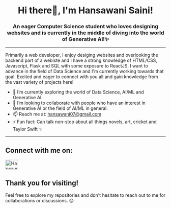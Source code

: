 <h1 align="center">Hi there👋, I'm Hansawani Saini!</h1>
<h3 align="center">An eager Computer Science student who loves designing websites and is currently in the middle of diving into the world of Generative AI!✨</h3>

<hr/>
Primarily a web developer, I enjoy desiging websites and overlooking the backend part of a webiste and I have a strong knowledge of HTML/CSS, Javascript, Flask and SQL with some exposure to ReactJS. I want to advance in the field of Data Science and I'm currently working towards that goal. Excited and eager to connect with you all and gain knowledge from the vast variety of projects here!



- 🌱 I’m currently exploring the world of Data Science, AI/ML and Generative AI. 
- 👯 I’m looking to collaborate with people who have an interest in Generative AI or the field of AI/ML in general.
- 📫 Reach me at: hansawani07@gmail.com
- ⚡ Fun fact: Can talk non-stop about all things novels, art, cricket and Taylor Swift ✨

<hr/>

## Connect with me on:
<a href="https://www.linkedin.com/in/hansawani-saini-39651a26b/" target="_blank"><img src="https://raw.githubusercontent.com/rahuldkjain/github-profile-readme-generator/master/src/images/icons/Social/linked-in-alt.svg" alt="Hansawani Saini" height="30" width="40" /></a>


## Thank you for visiting!

Feel free to explore my repositories and don't hesitate to reach out to me for collaborations or discussions. 😊


